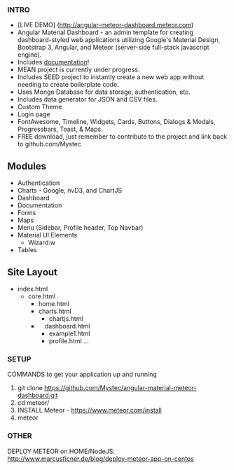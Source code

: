 ### INTRO
* [LIVE DEMO] (http://angular-meteor-dashboard.meteor.com)
* Angular Material Dashboard - an admin template for creating dashboard-styled web applications utilizing Google's Material Design, Bootstrap 3, Angular, and Meteor (server-side full-stack javascript engine).
* Includes [documentation](http://angular-meteor-dashboard.meteor.com/)!
* MEAN project is currently under progress.
* Includes SEED project to instantly create a new web app without needing to create boilerplate code.
* Uses Mongo Database for data storage, authentication, etc.
* Includes data generator for JSON and CSV files.
* Custom Theme
* Login page
* FontAwesome, Timeline, Widgets, Cards, Buttons, Dialogs & Modals, Progressbars, Toast, & Maps.  
* FREE download, just remember to contribute to the project and link back to github.com/Mystec

## Modules
* Authentication
* Charts - Google, nvD3, and ChartJS
* Dashboard
* Documentation
* Forms
* Maps
* Menu (Sidebar, Profile header, Top Navbar)
* Material UI Elements
  * Wizard:w
* Tables

## Site Layout
* index.html
  * core.html
    * home.html
    * charts.html
      * chartjs.html
    *  dashboard.html 
      * example1.html
      * profile.html
...



### SETUP
COMMANDS to get your application up and running

1. git clone https://github.com/Mystec/angular-material-meteor-dashboard.git
2. cd meteor/
3. INSTALL Meteor - https://www.meteor.com/install
4. meteor


### OTHER 
DEPLOY METEOR on HOME/NodeJS:
	http://www.marcusficner.de/blog/deploy-meteor-app-on-centos



